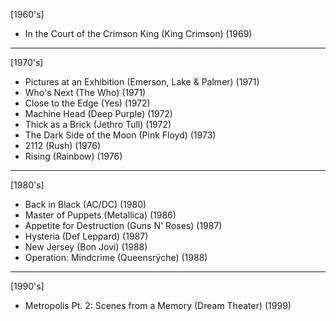 [1960's]
- In the Court of the Crimson King (King Crimson) (1969)
---
[1970's]
- Pictures at an Exhibition (Emerson, Lake & Palmer) (1971)
- Who's Next (The Who) (1971)
- Close to the Edge (Yes) (1972)
- Machine Head (Deep Purple) (1972)
- Thick as a Brick (Jethro Tull) (1972)
- The Dark Side of the Moon (Pink Floyd) (1973)
- 2112 (Rush) (1976)
- Rising (Rainbow) (1976)
---
[1980's]
- Back in Black (AC/DC) (1980)
- Master of Puppets (Metallica) (1986)
- Appetite for Destruction (Guns N' Roses) (1987)
- Hysteria (Def Leppard) (1987)
- New Jersey (Bon Jovi) (1988)
- Operation: Mindcrime (Queensrÿche) (1988)
---
[1990's]
- Metropolis Pt. 2: Scenes from a Memory (Dream Theater) (1999)
